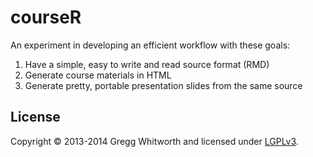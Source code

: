 # courseR

An experiment in developing an efficient workflow with these goals:

1.  Have a simple, easy to write and read source format (RMD)
2.  Generate course materials in HTML
3.  Generate pretty, portable presentation slides from the same source


## License

Copyright © 2013-2014 Gregg Whitworth and licensed under [LGPLv3](http://www.gnu.org/copyleft/lesser.html).